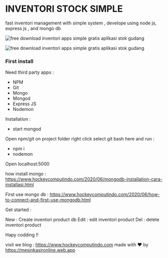 # INVENTORI STOCK SIMPLE

fast inventori management with simple system , develope using node js, express js , and mongo db

![free download inventori apps simple gratis aplikasi stok gudang](https://a.fsdn.com/con/app/proj/tokoapp/screenshots/Screenshot_2020-09-08%20Inventori%20management.png/max/max/1)

![free download inventori apps simple gratis aplikasi stok gudang](https://a.fsdn.com/con/app/proj/tokoapp/screenshots/Screenshot_2020-09-08%20Inventori%20management%282%29.png/max/max/1)

### First install

Need third party apps : 

+ NPM
+ Git
+ Mongo
+ Mongod
+ Express JS
+ Nodemon

Installation : 

+ start mongod

Open npm/git on project folder right click select git bash here
and run : 

+ npm i
+ nodemon

Open localhost:5000

how install mongo : https://www.hockeycomputindo.com/2020/06/mongodb-installation-cara-installasi.html

First use mongo db : https://www.hockeycomputindo.com/2020/06/how-to-connect-and-first-use-mongodb.html


Get started :

New : Create inventori product db
Edit : edit inventori product
Del : delete inventori product

Hapy codding !!

visit we blog : https://www.hockeycomputindo.com
made with ❤ by https://mesinkasironline.web.app
